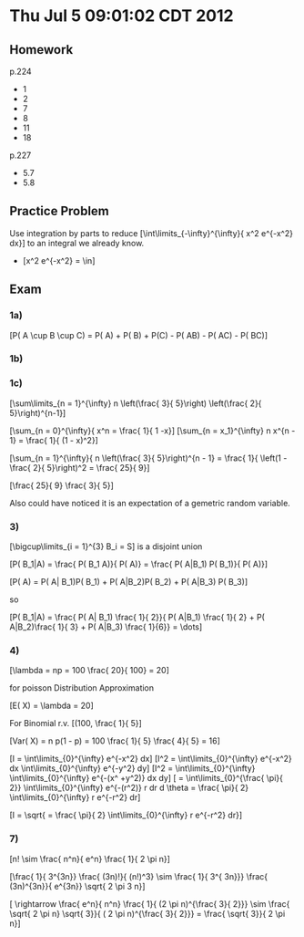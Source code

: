 # Thu Jul  5 09:01:02 CDT 2012

## Homework

p.224 
* 1
* 2
* 7
* 8
* 11
* 18

p.227
* 5.7
* 5.8

## Practice Problem

Use integration by parts to reduce 
\[\int\limits_{-\infty}^{\infty}{ x^2 e^{-x^2} dx}\] 
to an integral we already know.

* \[x^2 e^{-x^2} = \in\]


## Exam

### 1a)

\[P( A \cup B \cup C) = P( A) + P( B) + P(C) - P( AB) - P( AC) - P( BC)\]

### 1b) 

### 1c)
\[\sum\limits_{n = 1}^{\infty} n \left(\frac{ 3}{ 5}\right) \left(\frac{ 2}{ 5}\right)^{n-1}\]

\[\sum_{n = 0}^{\infty}{ x^n = \frac{ 1}{ 1 -x}\]
\[\sum_{n = x_1}^{\infty} n x^{n - 1} = \frac{ 1}{ (1 - x)^2}\]

\[\sum_{n = 1}^{\infty}{ n \left(\frac{ 3}{ 5}\right)^{n - 1} = \frac{ 1}{ \left(1 - \frac{ 2}{ 5}\right)^2 = \frac{ 25}{ 9}\]

\[\frac{ 25}{ 9} \frac{ 3}{ 5}\]


Also could have noticed it is an expectation of a gemetric random variable.

### 3)

\[\bigcup\limits_{i = 1}^{3} B_i = S\] is a disjoint union

\[P( B_1|A) = \frac{ P( B_1 A)}{ P( A)} = \frac{ P( A|B_1) P( B_1)}{ P( A)}\]

\[P( A) = P( A| B_1)P( B_1) + P( A|B_2)P( B_2) + P( A|B_3) P( B_3)\]

so 

\[P( B_1|A) = \frac{ P( A| B_1) \frac{ 1}{ 2}}{ P( A|B_1) \frac{ 1}{ 2} + P( A|B_2)\frac{ 1}{ 3} + P( A|B_3) \frac{ 1}{6}} = \dots\]


### 4)

\[\lambda = np = 100 \frac{ 20}{ 100} = 20\]

for poisson Distribution Approximation

\[E( X) = \lambda = 20\]

For Binomial r.v. \[(100, \frac{ 1}{ 5}\]

\[Var( X) = n p(1 - p) = 100 \frac{ 1}{ 5} \frac{ 4}{ 5} = 16\]

\[I = \int\limits_{0}^{\infty} e^{-x^2} dx\]
\[I^2 = \int\limits_{0}^{\infty} e^{-x^2} dx \int\limits_{0}^{\infty} e^{-y^2} dy\]
\[I^2 = \int\limits_{0}^{\infty}  \int\limits_{0}^{\infty} e^{-(x^ +y^2)} dx dy\]
\[ = \int\limits_{0}^{\frac{ \pi}{ 2}}  \int\limits_{0}^{\infty} e^{-(r^2)} r dr d \theta = \frac{ \pi}{ 2} \int\limits_{0}^{\infty} r e^{-r^2} dr\]

\[I = \sqrt{ = \frac{ \pi}{ 2} \int\limits_{0}^{\infty} r e^{-r^2} dr}\]



### 7)

\[n! \sim \frac{ n^n}{ e^n} \frac{ 1}{ 2 \pi n}\]

\[\frac{ 1}{ 3^{3n}} \frac{ (3n)!}{ (n!)^3} \sim \frac{ 1}{ 3^{ 3n}}}  \frac{ (3n)^{3n}}{ e^{3n}} \sqrt{ 2 \pi 3 n}\]

\[ \rightarrow \frac{ e^n}{ n^n} \frac{ 1}{ (2 \pi n)^{\frac{ 3}{ 2}}} \sim \frac{ \sqrt{ 2 \pi n} \sqrt{ 3}}{ ( 2 \pi n)^{\frac{ 3}{ 2}}} = \frac{ \sqrt{ 3}}{ 2 \pi n}\]

